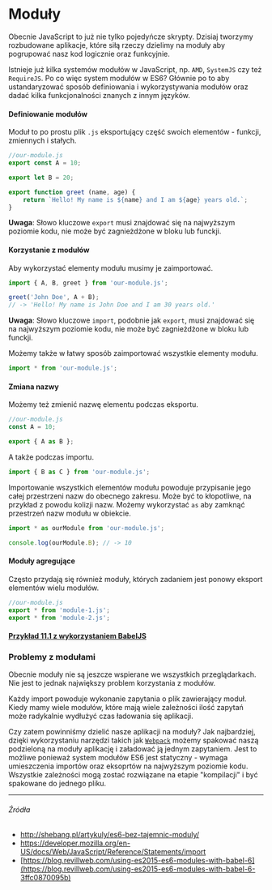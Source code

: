 # Moduły

Obecnie JavaScript to już nie tylko pojedyńcze skrypty. Dzisiaj tworzymy rozbudowane aplikacje, które siłą rzeczy dzielimy na moduły aby pogrupować nasz kod logicznie oraz funkcyjnie. 

Istnieje już kilka systemów modułów w JavaScript, np. `AMD`, `SystemJS` czy też `RequireJS`. Po co więc system modułów w ES6? Głównie po to aby ustandaryzować sposób definiowania  i wykorzystywania modułów oraz dadać kilka funkcjonalności znanych z innym języków. 

#### Definiowanie modułów

Moduł to po prostu plik `.js` eksportujący część swoich elementów - funkcji, zmiennych i stałych.


```js
//our-module.js
export const A = 10;

export let B = 20;

export function greet (name, age) {
    return `Hello! My name is ${name} and I am ${age} years old.`;
}
```

**Uwaga**: Słowo kluczowe `export` musi znajdować się na najwyższym poziomie kodu, nie może być zagnieżdżone w bloku lub funckji.

#### Korzystanie z modułów

Aby wykorzystać elementy modułu musimy je zaimportować.

```js
import { A, B, greet } from 'our-module.js';

greet('John Doe', A + B);
// -> 'Hello! My name is John Doe and I am 30 years old.'
```

**Uwaga**: Słowo kluczowe `import`, podobnie jak `export`, musi znajdować się na najwyższym poziomie kodu, nie może być zagnieżdżone w bloku lub funckji.

Możemy także w łatwy sposób zaimportować wszystkie elementy modułu.

```js
import * from 'our-module.js';
``` 

#### Zmiana nazwy

Możemy też zmienić nazwę elementu podczas eksportu.

```js
//our-module.js
const A = 10;

export { A as B };
```

A także podczas importu.

```js
import { B as C } from 'our-module.js'; 
```

Importowanie wszystkich elementów modułu powoduje przypisanie jego całej przestrzeni nazw do obecnego zakresu. Może być to kłopotliwe, na przykład z powodu kolizji nazw. Możemy wykorzystać `as` aby zamknąć przestrzeń nazw modułu w obiekcie.

```js
import * as ourModule from 'our-module.js';

console.log(ourModule.B); // -> 10
```

#### Moduły agregujące

Często przydają się również moduły, których zadaniem jest ponowy eksport elementów wielu modułów.

```js
//our-module.js
export * from 'module-1.js';
export * from 'module-2.js';
```

#### [Przykład 11.1 z wykorzystaniem BabelJS](https://github.com/mmotel/es6-modules-demo) 


### Problemy z modułami

Obecnie moduły nie są jeszcze wspierane we wszystkich przeglądarkach. Nie jest to jednak największy problem korzystania z modułów. 

Każdy import powoduje wykonanie zapytania o plik zawierający moduł. Kiedy mamy wiele modułów, które mają wiele zależności ilość zapytań może radykalnie wydłużyć czas ładowania się aplikacji. 

Czy zatem powinniśmy dzielić nasze aplikacji na moduły? Jak najbardziej, dzięki wykorzystaniu narzędzi takich jak [`Webpack`](https://webpack.js.org) możemy spakować naszą podzieloną na moduły aplikację i załadować ją jednym zapytaniem. Jest to możliwe ponieważ system modułów ES6 jest statyczny - wymaga umieszczenia importów oraz eksoprtów na najwyższym poziomie kodu. Wszystkie zależności mogą zostać rozwiązane na etapie "kompilacji" i być spakowane do jednego pliku.

---

###### Źródła

* http://shebang.pl/artykuly/es6-bez-tajemnic-moduly/
* https://developer.mozilla.org/en-US/docs/Web/JavaScript/Reference/Statements/import
* [https://blog.revillweb.com/using-es2015-es6-modules-with-babel-6](https://blog.revillweb.com/using-es2015-es6-modules-with-babel-6-3ffc0870095b)
